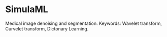 # SimulaML
Medical image denoising and segmentation. Keywords: Wavelet transform, Curvelet transform, Dictonary Learning.

